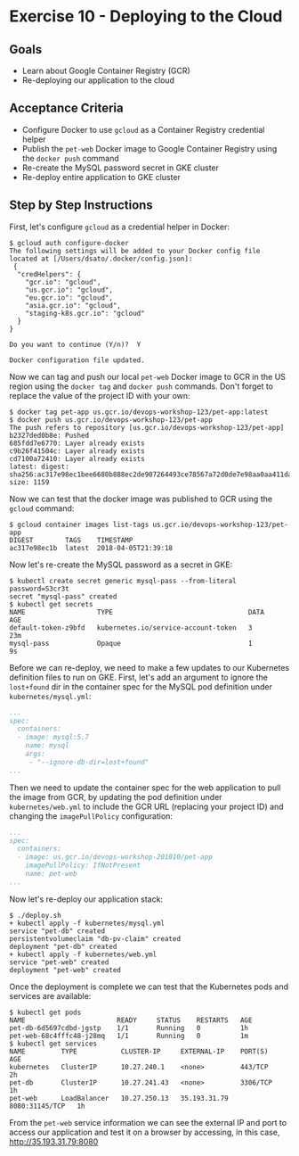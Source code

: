 # Exercise 10 - Deploying to the Cloud

## Goals

* Learn about Google Container Registry (GCR)
* Re-deploying our application to the cloud

## Acceptance Criteria

* Configure Docker to use `gcloud` as a Container Registry credential helper
* Publish the `pet-web` Docker image to Google Container Registry using the
`docker push` command
* Re-create the MySQL password secret in GKE cluster
* Re-deploy entire application to GKE cluster

## Step by Step Instructions

First, let's configure `gcloud` as a credential helper in Docker:

```shell
$ gcloud auth configure-docker
The following settings will be added to your Docker config file
located at [/Users/dsato/.docker/config.json]:
 {
  "credHelpers": {
    "gcr.io": "gcloud",
    "us.gcr.io": "gcloud",
    "eu.gcr.io": "gcloud",
    "asia.gcr.io": "gcloud",
    "staging-k8s.gcr.io": "gcloud"
  }
}

Do you want to continue (Y/n)?  Y

Docker configuration file updated.
```

Now we can tag and push our local `pet-web` Docker image to GCR in the US region
using the `docker tag` and `docker push` commands. Don't forget to replace the
value of the project ID with your own:

```shell
$ docker tag pet-app us.gcr.io/devops-workshop-123/pet-app:latest
$ docker push us.gcr.io/devops-workshop-123/pet-app
The push refers to repository [us.gcr.io/devops-workshop-123/pet-app]
b2327ded0b8e: Pushed
685fdd7e6770: Layer already exists
c9b26f41504c: Layer already exists
cd7100a72410: Layer already exists
latest: digest: sha256:ac317e98ec1bee6680b888ec2de907264493ce78567a72d0de7e98aa0aa411da size: 1159
```

Now we can test that the docker image was published to GCR using the `gcloud` command:

```shell
$ gcloud container images list-tags us.gcr.io/devops-workshop-123/pet-app
DIGEST        TAGS    TIMESTAMP
ac317e98ec1b  latest  2018-04-05T21:39:18
```

Now let's re-create the MySQL password as a secret in GKE:

```shell
$ kubectl create secret generic mysql-pass --from-literal password=S3cr3t
secret "mysql-pass" created
$ kubectl get secrets
NAME                  TYPE                                  DATA      AGE
default-token-z9bfd   kubernetes.io/service-account-token   3         23m
mysql-pass            Opaque                                1         9s
```

Before we can re-deploy, we need to make a few updates to our Kubernetes definition
files to run on GKE. First, let's add an argument to ignore the `lost+found` dir
in the container spec for the MySQL pod definition under `kubernetes/mysql.yml`:

```yaml
...
spec:
  containers:
  - image: mysql:5.7
    name: mysql
    args:
     - "--ignore-db-dir=lost+found"
...
```

Then we need to update the container spec for the web application to pull the
image from GCR, by updating the pod definition under `kubernetes/web.yml` to
include the GCR URL (replacing your project ID) and changing the `imagePullPolicy`
configuration:

```yaml
...
spec:
  containers:
  - image: us.gcr.io/devops-workshop-201010/pet-app
    imagePullPolicy: IfNotPresent
    name: pet-web
...
```

Now let's re-deploy our application stack:

```shell
$ ./deploy.sh
+ kubectl apply -f kubernetes/mysql.yml
service "pet-db" created
persistentvolumeclaim "db-pv-claim" created
deployment "pet-db" created
+ kubectl apply -f kubernetes/web.yml
service "pet-web" created
deployment "pet-web" created
```

Once the deployment is complete we can test that the Kubernetes pods and services
are available:

```shell
$ kubectl get pods
NAME                       READY     STATUS    RESTARTS   AGE
pet-db-6d5697cdbd-jgstp    1/1       Running   0          1h
pet-web-68c4fffc48-j28mq   1/1       Running   0          1m
$ kubectl get services
NAME         TYPE           CLUSTER-IP     EXTERNAL-IP    PORT(S)          AGE
kubernetes   ClusterIP      10.27.240.1    <none>         443/TCP          2h
pet-db       ClusterIP      10.27.241.43   <none>         3306/TCP         1h
pet-web      LoadBalancer   10.27.250.13   35.193.31.79   8080:31145/TCP   1h
```

From the `pet-web` service information we can see the external IP and port to
access our application and test it on a browser by accessing, in this case,
http://35.193.31.79:8080

